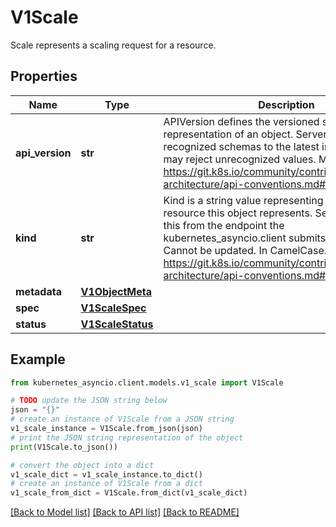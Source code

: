 # V1Scale

Scale represents a scaling request for a resource.

## Properties

Name | Type | Description | Notes
------------ | ------------- | ------------- | -------------
**api_version** | **str** | APIVersion defines the versioned schema of this representation of an object. Servers should convert recognized schemas to the latest internal value, and may reject unrecognized values. More info: https://git.k8s.io/community/contributors/devel/sig-architecture/api-conventions.md#resources | [optional] 
**kind** | **str** | Kind is a string value representing the REST resource this object represents. Servers may infer this from the endpoint the kubernetes_asyncio.client submits requests to. Cannot be updated. In CamelCase. More info: https://git.k8s.io/community/contributors/devel/sig-architecture/api-conventions.md#types-kinds | [optional] 
**metadata** | [**V1ObjectMeta**](V1ObjectMeta.md) |  | [optional] 
**spec** | [**V1ScaleSpec**](V1ScaleSpec.md) |  | [optional] 
**status** | [**V1ScaleStatus**](V1ScaleStatus.md) |  | [optional] 

## Example

```python
from kubernetes_asyncio.client.models.v1_scale import V1Scale

# TODO update the JSON string below
json = "{}"
# create an instance of V1Scale from a JSON string
v1_scale_instance = V1Scale.from_json(json)
# print the JSON string representation of the object
print(V1Scale.to_json())

# convert the object into a dict
v1_scale_dict = v1_scale_instance.to_dict()
# create an instance of V1Scale from a dict
v1_scale_from_dict = V1Scale.from_dict(v1_scale_dict)
```
[[Back to Model list]](../README.md#documentation-for-models) [[Back to API list]](../README.md#documentation-for-api-endpoints) [[Back to README]](../README.md)


